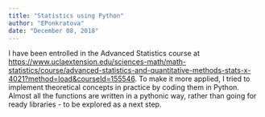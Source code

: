 ```yaml
---
title: "Statistics using Python"
author: "EPonkratova"
date: "December 08, 2018"
---
```


I have been entrolled in the Advanced Statistics course at https://www.uclaextension.edu/sciences-math/math-statistics/course/advanced-statistics-and-quantitative-methods-stats-x-4021?method=load&courseId=155546. To make it more applied, I tried to implement theoretical concepts in practice by coding them in Python. Almost all the functions are written in a pythonic way, rather than going for ready libraries - to be explored as a next step.
